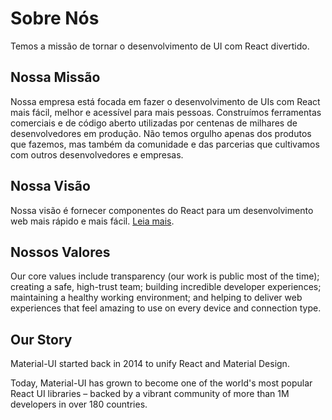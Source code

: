 # Sobre Nós

<p class="description">Temos a missão de tornar o desenvolvimento de UI com React divertido.</p>

## Nossa Missão

Nossa empresa está focada em fazer o desenvolvimento de UIs com React mais fácil, melhor e acessível para mais pessoas. Construímos ferramentas comerciais e de código aberto utilizadas por centenas de milhares de desenvolvedores em produção. Não temos orgulho apenas dos produtos que fazemos, mas também da comunidade e das parcerias que cultivamos com outros desenvolvedores e empresas.

## Nossa Visão

Nossa visão é fornecer componentes do React para um desenvolvimento web mais rápido e mais fácil. [Leia mais](/discover-more/vision/).

## Nossos Valores

Our core values include transparency (our work is public most of the time); creating a safe, high-trust team; building incredible developer experiences; maintaining a healthy working environment; and helping to deliver web experiences that feel amazing to use on every device and connection type.

## Our Story

Material-UI started back in 2014 to unify React and Material Design.

Today, Material-UI has grown to become one of the world's most popular React UI libraries – backed by a vibrant community of more than 1M developers in over 180 countries.
